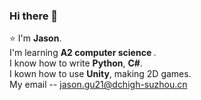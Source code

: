 ### Hi there 👋
:star: I'm <b>Jason</b>.  
I'm learning <b>A2 computer science </b>.  
I know how to write <b>Python</b>, <b>C#</b>.  
I kown how to use <b>Unity</b>, making 2D games.  
My email -- jason.gu21@dchigh-suzhou.cn  
